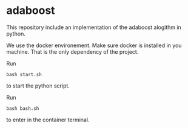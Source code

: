 # adaboost

This repository include an implementation of the adaboost alogithm in python.

We use the docker environement. Make sure docker is installed in you machine. That is the only dependency of the project. 

Run 
    
    bash start.sh 

to start the python script.


Run 

    bash bash.sh 

to enter in the container terminal.
